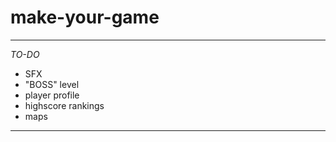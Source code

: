 # make-your-game
***
 
 *TO-DO*
 * SFX
 * "BOSS" level
 * player profile
 * highscore rankings
 * maps
 ***